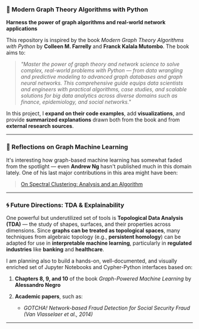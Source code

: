 ### 🧠 Modern Graph Theory Algorithms with Python

**Harness the power of graph algorithms and real-world network applications**

This repository is inspired by the book *Modern Graph Theory Algorithms with Python* by **Colleen M. Farrelly** and **Franck Kalala Mutombo**. The book aims to:

> *"Master the power of graph theory and network science to solve complex, real-world problems with Python — from data wrangling and predictive modeling to advanced graph databases and graph neural networks. This comprehensive guide equips data scientists and engineers with practical algorithms, case studies, and scalable solutions for big data analytics across diverse domains such as finance, epidemiology, and social networks."*

In this project, I **expand on their code examples**, add **visualizations**, and provide **summarized explanations** drawn both from the book and from **external research sources**.

---

### 💭 Reflections on Graph Machine Learning

It's interesting how graph-based machine learning has somewhat faded from the spotlight — even **Andrew Ng** hasn't published much in this domain lately. One of his last major contributions in this area might have been:

> [On Spectral Clustering: Analysis and an Algorithm](https://www.andrewng.org/publications/on-spectral-clustering-analysis-and-an-algorithm/)

---


### 🌀 Future Directions: TDA & Explainability

One powerful but underutilized set of tools is **Topological Data Analysis (TDA)** — the study of shapes, surfaces, and their properties across dimensions. Since **graphs can be treated as topological spaces**, many techniques from algebraic topology (e.g., **persistent homology**) can be adapted for use in **interpretable machine learning**, particularly in **regulated industries** like **banking** and **healthcare**.

I am planning also to build a hands-on, well-documented, and visually enriched set of Jupyter Notebooks and Cypher-Python interfaces based on:

1. **Chapters 8, 9, and 10** of the book *Graph-Powered Machine Learning* by **Alessandro Negro**
2. **Academic papers**, such as:

   * *GOTCHA! Network-based Fraud Detection for Social Security Fraud*
     *(Van Vlasselaer et al., 2014)*

---




